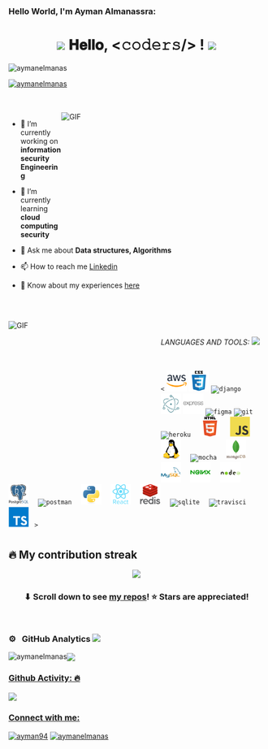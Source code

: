 
### Hello World, I'm Ayman Almanassra:

<h1 align="center">
  <a target="_blank">
    <img src="https://github.com/JayantGoel001/JayantGoel001/blob/master/GIF/Earth.gif?raw=true" width="24px" style="max-width:100%;">
  </a>
  𝐇𝐞𝐥𝐥𝐨, &lt;𝚌𝚘𝚍𝚎𝚛𝚜/&gt; !
  <a target="_blank">
    <img src="https://github.com/JayantGoel001/JayantGoel001/blob/master/GIF/Hi.gif?raw=true" width="40px" />
  </a>
</h1>
<p align="left"> <img src="https://komarev.com/ghpvc/?username=aymanelmanas&label=Profile%20views&color=0e75b6&style=flat" alt="aymanelmanas" /> </p>

<p align="left"> <a href="https://github.com/ryo-ma/github-profile-trophy"><img src="https://github-profile-trophy.vercel.app/?username=aymanelmanas" alt="aymanelmanas" /></a> </p>
<br/>
<br/>
<a target="_blank">
  <img align="right" height="250" width="400" alt="GIF" src="https://github.com/JayantGoel001/JayantGoel001/blob/master/GIF/code.gif?raw=true">
</a>



- 🔭 I’m currently working on **information security Engineering**

- 🌱 I’m currently learning **cloud computing security**

- 💬 Ask me about **Data structures, Algorithms**

- 📫 How to reach me [Linkedin](https://www.linkedin.com/in/ayman94/)

- 📄 Know about my experiences [here](https://docs.google.com/document/d/1Ldfna0yyPi6KBVDecnpg-CnbCCYA5_hAlHPehrTaYbU/edit?usp=sharing)


<br/>
<br/>

</p>
<a target="_blank"><img align="left" height="300" width="300" alt="GIF" src="https://github.com/JayantGoel001/JayantGoel001/blob/master/GIF/github.gif?raw=true"></a>
<br/>


*LANGUAGES AND TOOLS:*  <img src = "https://media2.giphy.com/media/QssGEmpkyEOhBCb7e1/giphy.gif?cid=ecf05e47a0n3gi1bfqntqmob8g9aid1oyj2wr3ds3mg700bl&rid=giphy.gif" width = 32px>


<br/>
<br/>
<code><</code>
<code><img src="https://raw.githubusercontent.com/devicons/devicon/master/icons/amazonwebservices/amazonwebservices-original-wordmark.svg" alt="aws" width="40" height="40"/></code>
<code><img src="https://raw.githubusercontent.com/devicons/devicon/master/icons/css3/css3-original-wordmark.svg" alt="css3" width="40" height="40"/></code>
<code><img src="https://cdn.worldvectorlogo.com/logos/django.svg" alt="django" width="40" height="40"/> </code>
<code><img src="https://raw.githubusercontent.com/devicons/devicon/master/icons/electron/electron-original.svg" alt="electron" width="40" height="40"/></code>
<code><img src="https://raw.githubusercontent.com/devicons/devicon/master/icons/express/express-original-wordmark.svg" alt="express" width="40" height="40"/></code>
<code><img src="https://www.vectorlogo.zone/logos/figma/figma-icon.svg" alt="figma" width="40" height="40"/></code>
<code><img src="https://www.vectorlogo.zone/logos/git-scm/git-scm-icon.svg" alt="git" width="40" height="40"/></code>
<code> <img src="https://www.vectorlogo.zone/logos/heroku/heroku-icon.svg" alt="heroku" width="40" height="40"/> </code>
<code> <img src="https://raw.githubusercontent.com/devicons/devicon/master/icons/html5/html5-original-wordmark.svg" alt="html5" width="40" height="40"/> </code>
<code> <img src="https://raw.githubusercontent.com/devicons/devicon/master/icons/javascript/javascript-original.svg" alt="javascript" width="40" height="40"/> </code>
<code> <img src="https://raw.githubusercontent.com/devicons/devicon/master/icons/linux/linux-original.svg" alt="linux" width="40" height="40"/> </code>
<code> <img src="https://www.vectorlogo.zone/logos/mochajs/mochajs-icon.svg" alt="mocha" width="40" height="40"/> </code> 
<code> <img src="https://raw.githubusercontent.com/devicons/devicon/master/icons/mongodb/mongodb-original-wordmark.svg" alt="mongodb" width="40" height="40"/> </code>
<code> <img src="https://raw.githubusercontent.com/devicons/devicon/master/icons/mysql/mysql-original-wordmark.svg" alt="mysql" width="40" height="40"/> </code>
<code> <img src="https://raw.githubusercontent.com/devicons/devicon/master/icons/nginx/nginx-original.svg" alt="nginx" width="40" height="40"/> </code>
<code> <img src="https://raw.githubusercontent.com/devicons/devicon/master/icons/nodejs/nodejs-original-wordmark.svg" alt="nodejs" width="40" height="40"/> </code>
<code> <img src="https://raw.githubusercontent.com/devicons/devicon/master/icons/postgresql/postgresql-original-wordmark.svg" alt="postgresql" width="40" height="40"/> </code>
<code> <img src="https://www.vectorlogo.zone/logos/getpostman/getpostman-icon.svg" alt="postman" width="40" height="40"/> </code>
<code> <img src="https://raw.githubusercontent.com/devicons/devicon/master/icons/python/python-original.svg" alt="python" width="40" height="40"/> </code>
<code> <img src="https://raw.githubusercontent.com/devicons/devicon/master/icons/react/react-original-wordmark.svg" alt="react" width="40" height="40"/> </code>
<code> <img src="https://raw.githubusercontent.com/devicons/devicon/master/icons/redis/redis-original-wordmark.svg" alt="redis" width="40" height="40"/> </code> 
<code> <img src="https://www.vectorlogo.zone/logos/sqlite/sqlite-icon.svg" alt="sqlite" width="40" height="40"/> </code>
<code> <img src="https://www.vectorlogo.zone/logos/travis-ci/travis-ci-icon.svg" alt="travisci" width="40" height="40"/> </code>
<code> <img src="https://raw.githubusercontent.com/devicons/devicon/master/icons/typescript/typescript-original.svg" alt="typescript" width="40" height="40"/> </code> 
<code>></code>

<br/>

#
## 🔥 My contribution streak

<p align="center">
  <a href="https://github.com/aymanelmanas/github-readme-streak-stats">
    <img src="https://github-readme-streak-stats.herokuapp.com/?user=aymanelmanas#version3"/>
  </a>
</p>

<h3 align="center">⬇ Scroll down to see <a href="https://github.com/aymanelmanas?tab=repositories">my repos</a>! ⭐ Stars are appreciated!</h3>




<br/>

### ⚙️ &nbsp; GitHub Analytics <img src = "https://i.pinimg.com/originals/65/c4/f4/65c4f452571be1261e9c623f7da488ac.gif" width = 35px>
<img align="left" src="https://github-readme-stats.vercel.app/api/top-langs?username=aymanelmanas&show_icons=true&locale=en&layout=compact" alt="aymanelmanas" />
<a href="https://github.com/anuraghazra/github-readme-stats"> <img align="center" src="https://github-readme-stats.vercel.app/api?username=aymanelmanas&count_private=true&show_icons=true&include_all_commits=true&hide_border=true&hide_title=true" />


### Github Activity: 🔥 
<img align="center" src="https://activity-graph.herokuapp.com/graph?username=aymanelmanas&theme=dracula&color=B994E6&bg_color=2B2D3D" />

<h3 align="left">Connect with me:</h3>
<p align="left">
<a href="https://linkedin.com/in/ayman94" target="blank"><img align="center" src="https://raw.githubusercontent.com/rahuldkjain/github-profile-readme-generator/master/src/images/icons/Social/linked-in-alt.svg" alt="ayman94" height="30" width="40" /></a>
<a href="https://www.leetcode.com/aymanelmanas" target="blank"><img align="center" src="https://raw.githubusercontent.com/rahuldkjain/github-profile-readme-generator/master/src/images/icons/Social/leet-code.svg" alt="aymanelmanas" height="30" width="40" /></a>
</p>
